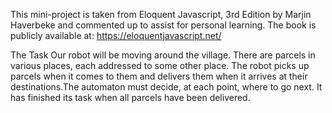 This mini-project is taken from Eloquent Javascript, 3rd Edition by Marjin Haverbeke and commented up to assist for personal learning.  The book is publicly available at: https://eloquentjavascript.net/

The Task
Our robot will be moving around the village. There are parcels in various places, each addressed to some other place. The robot picks up parcels when it comes to them and delivers them when it arrives at their destinations.The automaton must decide, at each point, where to go next. It has finished its task when all parcels have been delivered.